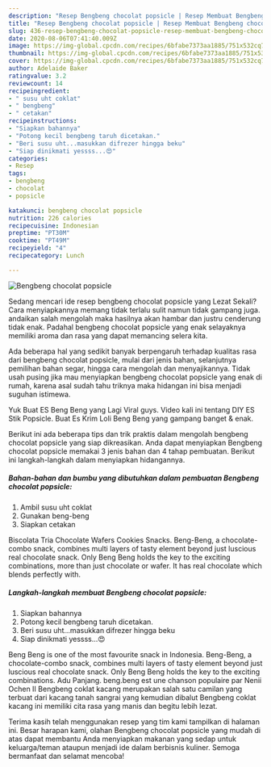 ```yaml
---
description: "Resep Bengbeng chocolat popsicle | Resep Membuat Bengbeng chocolat popsicle Yang Mudah Dan Praktis"
title: "Resep Bengbeng chocolat popsicle | Resep Membuat Bengbeng chocolat popsicle Yang Mudah Dan Praktis"
slug: 436-resep-bengbeng-chocolat-popsicle-resep-membuat-bengbeng-chocolat-popsicle-yang-mudah-dan-praktis
date: 2020-08-06T07:41:40.009Z
image: https://img-global.cpcdn.com/recipes/6bfabe7373aa1885/751x532cq70/bengbeng-chocolat-popsicle-foto-resep-utama.jpg
thumbnail: https://img-global.cpcdn.com/recipes/6bfabe7373aa1885/751x532cq70/bengbeng-chocolat-popsicle-foto-resep-utama.jpg
cover: https://img-global.cpcdn.com/recipes/6bfabe7373aa1885/751x532cq70/bengbeng-chocolat-popsicle-foto-resep-utama.jpg
author: Adelaide Baker
ratingvalue: 3.2
reviewcount: 14
recipeingredient:
- " susu uht coklat"
- " bengbeng"
- " cetakan"
recipeinstructions:
- "Siapkan bahannya"
- "Potong kecil bengbeng taruh dicetakan."
- "Beri susu uht...masukkan difrezer hingga beku"
- "Siap dinikmati yessss...😍"
categories:
- Resep
tags:
- bengbeng
- chocolat
- popsicle

katakunci: bengbeng chocolat popsicle 
nutrition: 226 calories
recipecuisine: Indonesian
preptime: "PT30M"
cooktime: "PT49M"
recipeyield: "4"
recipecategory: Lunch

---
```



![Bengbeng chocolat popsicle](https://img-global.cpcdn.com/recipes/6bfabe7373aa1885/751x532cq70/bengbeng-chocolat-popsicle-foto-resep-utama.jpg)

Sedang mencari ide resep bengbeng chocolat popsicle yang Lezat Sekali? Cara menyiapkannya memang tidak terlalu sulit namun tidak gampang juga. andaikan salah mengolah maka hasilnya akan hambar dan justru cenderung tidak enak. Padahal bengbeng chocolat popsicle yang enak selayaknya memiliki aroma dan rasa yang dapat memancing selera kita.

Ada beberapa hal yang sedikit banyak berpengaruh terhadap kualitas rasa dari bengbeng chocolat popsicle, mulai dari jenis bahan, selanjutnya pemilihan bahan segar, hingga cara mengolah dan menyajikannya. Tidak usah pusing jika mau menyiapkan bengbeng chocolat popsicle yang enak di rumah, karena asal sudah tahu triknya maka hidangan ini bisa menjadi suguhan istimewa.

Yuk Buat ES Beng Beng yang Lagi Viral guys. Video kali ini tentang DIY ES Stik Popsicle. Buat Es Krim Loli Beng Beng yang gampang banget &amp; enak.


Berikut ini ada beberapa tips dan trik praktis dalam mengolah bengbeng chocolat popsicle yang siap dikreasikan. Anda dapat menyiapkan Bengbeng chocolat popsicle memakai 3 jenis bahan dan 4 tahap pembuatan. Berikut ini langkah-langkah dalam menyiapkan hidangannya.

<!--inarticleads1-->

##### Bahan-bahan dan bumbu yang dibutuhkan dalam pembuatan Bengbeng chocolat popsicle:

1. Ambil  susu uht coklat
1. Gunakan  beng-beng
1. Siapkan  cetakan


Biscolata Tria Chocolate Wafers Cookies Snacks. Beng-Beng, a chocolate-combo snack, combines multi layers of tasty element beyond just luscious real chocolate snack. Only Beng Beng holds the key to the exciting combinations, more than just chocolate or wafer. It has real chocolate which blends perfectly with. 

<!--inarticleads2-->

##### Langkah-langkah membuat Bengbeng chocolat popsicle:

1. Siapkan bahannya
1. Potong kecil bengbeng taruh dicetakan.
1. Beri susu uht...masukkan difrezer hingga beku
1. Siap dinikmati yessss...😍


Beng Beng is one of the most favourite snack in Indonesia. Beng-Beng, a chocolate-combo snack, combines multi layers of tasty element beyond just luscious real chocolate snack. Only Beng Beng holds the key to the exciting combinations. Adu Panjang. beng.beng est une chanson populaire par Nenii Ochen II Bengbeng coklat kacang merupakan salah satu camilan yang terbuat dari kacang tanah sangrai yang kemudian dibalut Bengbeng coklat kacang ini memiliki cita rasa yang manis dan begitu lebih lezat. 

Terima kasih telah menggunakan resep yang tim kami tampilkan di halaman ini. Besar harapan kami, olahan Bengbeng chocolat popsicle yang mudah di atas dapat membantu Anda menyiapkan makanan yang sedap untuk keluarga/teman ataupun menjadi ide dalam berbisnis kuliner. Semoga bermanfaat dan selamat mencoba!
